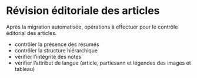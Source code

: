 # Révision éditoriale des articles

Après la migration automatisée, opérations à effectuer pour le contrôle éditorial des articles.

- contrôler la présence des résumés
- contrôler la structure hiérarchique
- vérifier l’intégrité des notes
- vérifier l’attribut de langue (article, partiesann et légendes des images et tableau)

